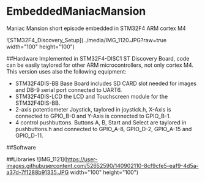 # EmbeddedManiacMansion
Maniac Mansion short episode embedded in STM32F4 ARM cortex M4

![STM32F4_Discovery_Setup](../media/IMG_1120.JPG?raw=true width="100" height="100") 

##Hardware
Implemented in STM32F4-DISC1 ST Discovery Board, code can be easily taylored for other ARM microcontrollers, not only cortex M4. This version uses also the following equipment:

* STM32F4DIS-BB Base Board includes SD CARD slot needed for images and DB-9 serial port connected to UART6.
* STM32F4DIS-LCD the LCD and Touchscreen module for the STM32F4DIS-BB.
* 2-axis potentiometer Joystick, taylored in joystick.h, X-Axis is connected to GPIO_B-0 and Y-Axis is connected to GPIO_B-1.
* 4 control pushbuttons. Buttons A, B, Start and Select are taylored in pushbuttons.h and connected to GPIO_A-8, GPIO_D-2, GPIO_A-15 and GPIO_D-11.

##Software

##Libraries
![IMG_1121](https://user-images.githubusercontent.com/52652590/140902110-8cf9cfe5-eaf9-4d5a-a37d-7f1288b91335.JPG width="100" height="100")
